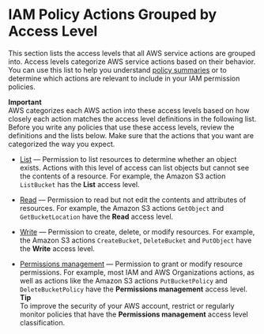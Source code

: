 # IAM Policy Actions Grouped by Access Level<a name="reference_policies_access-levels"></a>

This section lists the access levels that all AWS service actions are grouped into\. Access levels categorize AWS service actions based on their behavior\. You can use this list to help you understand [policy summaries](access_policies_understand.md) or to determine which actions are relevant to include in your IAM permission policies\.

**Important**  
AWS categorizes each AWS action into these access levels based on how closely each action matches the access level definitions in the following list\. Before you write any policies that use these access levels, review the definitions and the lists below\. Make sure that the actions that you want are categorized the way you expect\.

+  [List](reference_access-level_list.md) — Permission to list resources to determine whether an object exists\. Actions with this level of access can list objects but cannot see the contents of a resource\. For example, the Amazon S3 action `ListBucket` has the **List** access level\.

+  [Read](reference_access-level_read.md) — Permission to read but not edit the contents and attributes of resources\. For example, the Amazon S3 actions `GetObject` and `GetBucketLocation` have the **Read** access level\.

+  [Write](reference_access-level_write.md) — Permission to create, delete, or modify resources\. For example, the Amazon S3 actions `CreateBucket`, `DeleteBucket` and `PutObject` have the **Write** access level\.

+  [Permissions management](reference_access-level_permissions.md) — Permission to grant or modify resource permissions\. For example, most IAM and AWS Organizations actions, as well as actions like the Amazon S3 actions `PutBucketPolicy` and `DeleteBucketPolicy` have the **Permissions management** access level\.
**Tip**  
To improve the security of your AWS account, restrict or regularly monitor policies that have the **Permissions management** access level classification\.